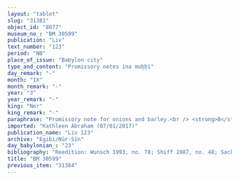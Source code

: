 ```yaml
---
layout: "tablet"
slug: "31381"
object_id: "8077"
museum_no_: "BM 30599"
publication: "Liv"
text_number: "123"
period: "NB"
place_of_issue: "Babylon city"
type_and_content: "Promissory notes ina muẖẖi"
day_remark: "-"
month: "IX"
month_remark: "-"
year: "3"
year_remark: "-"
king: "Ner"
king_remark: "-"
paraphrase: "Promissory note for onions and barley.<br /> <strong>B</strong> owes 5000 strings of onions and 7;2.3.0 (kor) of barley to <strong>A</strong>, to be delivered in Ayyār (II) at the Borsippa canal. In addition, there are previous promissory notes for onions and barley. Names of 2 witnesses and the scribe: Esagil-&scaron;umu-ibni/Dayyān-Marduk/Mu&scaron;ēzib.<br /> <br /> <strong>A</strong> = Iddin-Marduk/Iqī&scaron;āya//Nūr-S&icirc;n; <strong>B</strong> = Ahu-ittab&scaron;i/Nab&ucirc;-malik"
imported: "Kathleen Abraham (07/01/2017)"
publication_name: "Liv 123"
archive: "Egibi/Nūr-Sîn"
day_babylonian_: "23"
bibliography: "Reedition: Wunsch 1993, no. 78; Shiff 1987, no. 48; Sack 1994, no. 83; Oppert, ZA 3 (1888), 17."
title: "BM 30599"
previous_item: "31384"
---
```

